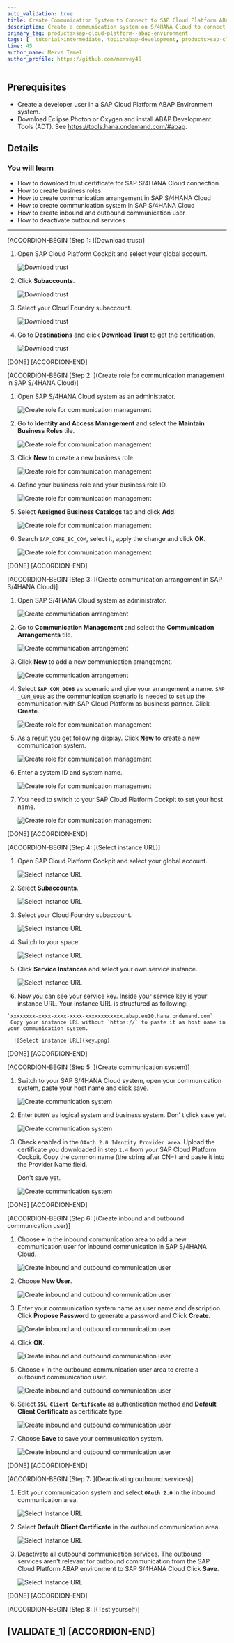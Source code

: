```yaml
---
auto_validation: true
title: Create Communication System to Connect to SAP Cloud Platform ABAP Environment.
description: Create a communication system on S/4HANA Cloud to connect to SAP Cloud Platform ABAP environment.
primary_tag: products>sap-cloud-platform--abap-environment
tags: [  tutorial>intermediate, topic>abap-development, products>sap-cloud-platform, tutorial>license ]
time: 45
author_name: Merve Temel
author_profile: https://github.com/mervey45
---
```


## Prerequisites  
 - Create a developer user in a SAP Cloud Platform ABAP Environment system.
 - Download Eclipse Photon or Oxygen and install ABAP Development Tools (ADT). See <https://tools.hana.ondemand.com/#abap>.

## Details
### You will learn  
  - How to download trust certificate for SAP S/4HANA Cloud connection
  - How to create business roles
  - How to create communication arrangement in SAP S/4HANA Cloud
  - How to create communication system in SAP S/4HANA Cloud
  - How to create inbound and outbound communication user
  - How to deactivate outbound services

---

[ACCORDION-BEGIN [Step 1: ](Download trust)]
  1. Open SAP Cloud Platform Cockpit and select your global account.

      ![Download trust](download.png)

  2. Click **Subaccounts**.

      ![Download trust](subaccount.png)

  3. Select your Cloud Foundry subaccount.

      ![Download trust](cloudfoundry.png)

  4. Go to **Destinations** and click **Download Trust** to get the certification.

      ![Download trust](destination.png)

[DONE]
[ACCORDION-END]

[ACCORDION-BEGIN [Step 2: ](Create role for communication management in SAP S/4HANA Cloud)]

  1. Open SAP S/4HANA Cloud system as an administrator.

      ![Create role for communication management](administrator.png)

  2. Go to **Identity and Access Management** and select the **Maintain Business Roles** tile.

      ![Create role for communication management](identity.png)

  3. Click **New** to create a new business role.

      ![Create role for communication management](role.png)

  4. Define your business role and your business role ID.

      ![Create role for communication management](id.png)

  5. Select **Assigned Business Catalogs** tab and click **Add**.

      ![Create role for communication management](catalog.png)

  6. Search `SAP_CORE_BC_COM`, select it, apply the change and click **OK**.

      ![Create role for communication management](apply.png)


[DONE]
[ACCORDION-END]

[ACCORDION-BEGIN [Step 3: ](Create communication arrangement in SAP S/4HANA Cloud)]
  1. Open SAP S/4HANA Cloud system as administrator.

      ![Create communication arrangement](administrator.png)

  2. Go to **Communication Management** and select the **Communication Arrangements** tile.

      ![Create communication arrangement](communication.png)

  3. Click **New** to add a new communication arrangement.

      ![Create communication arrangement](arrangement.png)

  4. Select **`SAP_COM_0008`** as scenario and give your arrangement a name.
     `SAP _COM_0008` as the communication scenario is needed to set up the communication with SAP Cloud Platform as business partner.
     Click **Create**.

      ![Create role for communication management](scenario.png)

  5. As a result you get following display. Click **New** to create a new communication system.

      ![Create role for communication management](new.png)

  6. Enter a system ID and system name.

      ![Create role for communication management](systemid.png)

 7. You need to switch to your SAP Cloud Platform Cockpit to set your host name.

      ![Create role for communication management](switch.png)

[DONE]
[ACCORDION-END]

[ACCORDION-BEGIN [Step 4: ](Select instance URL)]
  1. Open SAP Cloud Platform Cockpit and select your global account.

      ![Select instance URL](global.png)

  2. Select **Subaccounts**.

      ![Select instance URL](subaccounts.png)

  3. Select your Cloud Foundry subaccount.

      ![Select instance URL](cloudfoundry.png)

  4. Switch to your space.

      ![Select instance URL](space.png)

  5. Click **Service Instances** and select your own service instance.

      ![Select instance URL](instance.png)

  6. Now you can see your service key. Inside your service key is your instance URL.
     Your instance URL is structured as following:

    `xxxxxxxx-xxxx-xxxx-xxxx-xxxxxxxxxxxx.abap.eu10.hana.ondemand.com`
     Copy your instance URL without `https://` to paste it as host name in your communication system.

      ![Select instance URL](key.png)


[DONE]
[ACCORDION-END]

[ACCORDION-BEGIN [Step 5: ](Create communication system)]
  1. Switch to your SAP S/4HANA Cloud system, open your communication system, paste your host name and click save.

      ![Create communication system](comsys.png)

  2. Enter `DUMMY` as logical system and business system. Don' t click save yet.

      ![Create communication system](dummy.png)

  3. Check enabled in the `OAuth 2.0 Identity Provider area`. Upload the certificate
     you downloaded in step `1.4` from your SAP Cloud Platform Cockpit.
     Copy the common name (the string after CN=) and paste it into the Provider Name field.

     Don't save yet.

      ![Create communication system](oauth.png)

[DONE]
[ACCORDION-END]

[ACCORDION-BEGIN [Step 6: ](Create inbound and outbound communication user)]
  1. Choose **`+`** in the inbound communication area to add a new communication user for inbound communication in SAP S/4HANA Cloud.

      ![Create inbound and outbound communication user](inbound.png)

  2. Choose **New User**.

      ![Create inbound and outbound communication user](inbound2.png)

  3. Enter your communication system name as user name and description. Click **Propose Password** to generate a password and
     Click **Create**.

      ![Create inbound and outbound communication user](inbound3.png)

  4. Click **OK**.

      ![Create inbound and outbound communication user](inbound4.png)

  5. Choose **`+`** in the outbound communication user area to create a outbound communication user.

      ![Create inbound and outbound communication user](inbound5.png)

  6. Select **`SSL Client Certificate`** as authentication method and **Default Client Certificate** as certificate type.

      ![Create inbound and outbound communication user](inbound6.png)

  7. Choose **Save** to save your communication system.

      ![Create inbound and outbound communication user](inbound7.png)

[DONE]
[ACCORDION-END]

[ACCORDION-BEGIN [Step 7: ](Deactivating outbound services)]
  1. Edit your communication system and select **`OAuth 2.0`** in the inbound communication area.

      ![Select Instance URL](deactivate.png)

  2. Select **Default Client Certificate** in the outbound communication area.

      ![Select Instance URL](deactivate2.png)

  3. Deactivate all outbound communication services. The outbound services aren't relevant
     for outbound communication from the SAP Cloud Platform ABAP environment to SAP S/4HANA Cloud
     Click **Save**.

      ![Select Instance URL](deactivate3.png)

[DONE]
[ACCORDION-END]

[ACCORDION-BEGIN [Step 8: ](Test yourself)]

[VALIDATE_1]
[ACCORDION-END]
---
